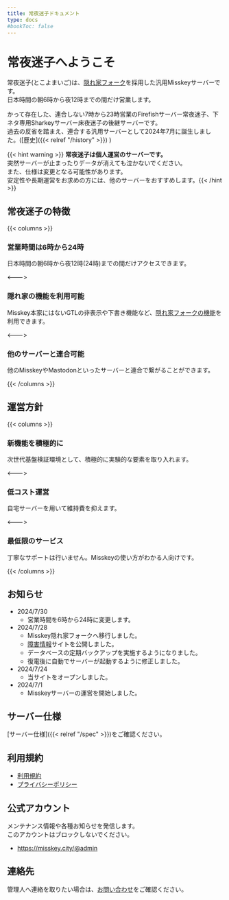 ```yaml
---
title: 常夜迷子ドキュメント
type: docs
#bookToc: false
---
```


# 常夜迷子へようこそ

常夜迷子(とこよまいご)は、[隠れ家フォーク](https://github.com/hideki0403/kakurega.app/blob/dev-kakurega/docs/difference.md)を採用した汎用Misskeyサーバーです。  
日本時間の朝6時から夜12時までの間だけ営業します。  

かって存在した、連合しない7時から23時営業のFirefishサーバー常夜迷子、下ネタ専用Sharkeyサーバー床夜迷子の後継サーバーです。  
過去の反省を踏まえ、連合する汎用サーバーとして2024年7月に誕生しました。([歴史]({{< relref "/history" >}}) )

{{< hint warning >}} **常夜迷子は個人運営のサーバーです。**  
突然サーバーが止まったりデータが消えても泣かないでください。  
また、仕様は変更となる可能性があります。  
安定性や長期運営をお求めの方には、他のサーバーをおすすめします。{{< /hint >}}

## 常夜迷子の特徴

{{< columns >}}
### 営業時間は6時から24時

日本時間の朝6時から夜12時(24時)までの間だけアクセスできます。

<--->

### 隠れ家の機能を利用可能

Misskey本家にはないGTLの非表示や下書き機能など、[隠れ家フォークの機能](https://github.com/hideki0403/kakurega.app/blob/dev-kakurega/docs/difference.md)を利用できます。

<--->

### 他のサーバーと連合可能

他のMisskeyやMastodonといったサーバーと連合で繋がることができます。

{{< /columns >}}

## 運営方針

{{< columns >}}

### 新機能を積極的に

次世代基盤検証環境として、積極的に実験的な要素を取り入れます。

<--->

### 低コスト運営

自宅サーバーを用いて維持費を抑えます。

<--->

### 最低限のサービス

丁寧なサポートは行いません。Misskeyの使い方がわかる人向けです。

{{< /columns >}}

## お知らせ
- 2024/7/30
  - 営業時間を6時から24時に変更します。
- 2024/7/28
  - Misskey隠れ家フォークへ移行しました。
  - [障害情報](https://status.misskey.city)サイトを公開しました。
  - データベースの定期バックアップを実施するようになりました。
  - 復電後に自動でサーバーが起動するように修正しました。
- 2024/7/24
  - 当サイトをオープンしました。
- 2024/7/1
  - Misskeyサーバーの運営を開始しました。

## サーバー仕様

[サーバー仕様]({{< relref "/spec" >}})をご確認ください。

## 利用規約

- [利用規約](/rule)
- [プライバシーポリシー](/privacy)

## 公式アカウント

メンテナンス情報や各種お知らせを発信します。  
このアカウントはブロックしないでください。

- https://misskey.city/@admin

## 連絡先

管理人へ連絡を取りたい場合は、[お問い合わせ](/contact)をご確認ください。
